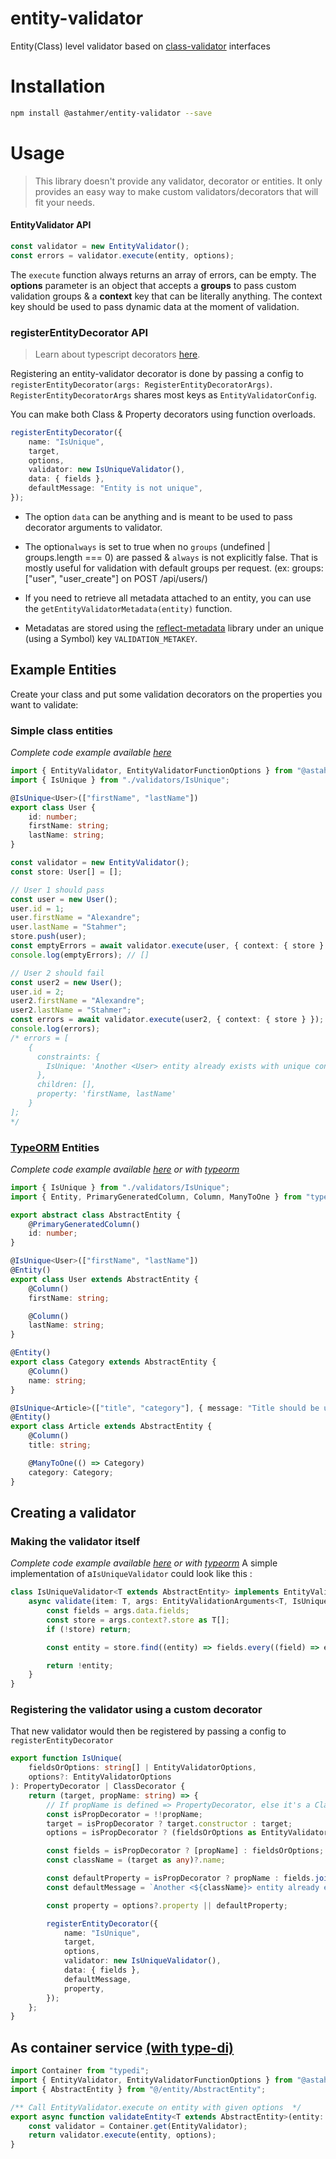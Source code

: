 # entity-validator

Entity(Class) level validator based on [class-validator](https://github.com/typestack/class-validator) interfaces

# Installation

```bash
npm install @astahmer/entity-validator --save
```

# Usage

> This library doesn't provide any validator, decorator or entities.
> It only provides an easy way to make custom validators/decorators that will fit your needs.

#### EntityValidator API

```typescript
const validator = new EntityValidator();
const errors = validator.execute(entity, options);
```

The `execute` function always returns an array of errors, can be empty.
The **options** parameter is an object that accepts a **groups** to pass custom validation groups & a **context** key that can be literally anything.
The context key should be used to pass dynamic data at the moment of validation.

### registerEntityDecorator API

> Learn about typescript decorators [here](https://www.typescriptlang.org/docs/handbook/decorators.html).

Registering an entity-validator decorator is done by passing a config to `registerEntityDecorator(args: RegisterEntityDecoratorArgs)`.
`RegisterEntityDecoratorArgs` shares most keys as `EntityValidatorConfig`.

You can make both Class & Property decorators using function overloads.

```typescript
registerEntityDecorator({
    name: "IsUnique",
    target,
    options,
    validator: new IsUniqueValidator(),
    data: { fields },
    defaultMessage: "Entity is not unique",
});
```

-   The option `data` can be anything and is meant to be used to pass decorator arguments to validator.
-   The option`always` is set to true when no `groups` (undefined | groups.length === 0) are passed & `always` is not explicitly false.
    That is mostly useful for validation with default groups per request. (ex: groups: ["user", "user_create"] on POST /api/users/)

-   If you need to retrieve all metadata attached to an entity, you can use the `getEntityValidatorMetadata(entity)` function.
-   Metadatas are stored using the [reflect-metadata](https://github.com/rbuckton/reflect-metadata) library under an unique (using a Symbol) key `VALIDATION_METAKEY`.

## Example Entities

Create your class and put some validation decorators on the properties you want to validate:

### Simple class entities

_Complete code example available [here](https://github.com/astahmer/entity-validator/tree/master/sample/simple-entity)_

```typescript
import { EntityValidator, EntityValidatorFunctionOptions } from "@astahmer/entity-validator";
import { IsUnique } from "./validators/IsUnique";

@IsUnique<User>(["firstName", "lastName"])
export class User {
    id: number;
    firstName: string;
    lastName: string;
}

const validator = new EntityValidator();
const store: User[] = [];

// User 1 should pass
const user = new User();
user.id = 1;
user.firstName = "Alexandre";
user.lastName = "Stahmer";
store.push(user);
const emptyErrors = await validator.execute(user, { context: { store } });
console.log(emptyErrors); // []

// User 2 should fail
const user2 = new User();
user.id = 2;
user2.firstName = "Alexandre";
user2.lastName = "Stahmer";
const errors = await validator.execute(user2, { context: { store } });
console.log(errors);
/* errors = [
	{
	  constraints: {
	    IsUnique: 'Another <User> entity already exists with unique constraints on : <firstName, lastName>'
	  },
	  children: [],
	  property: 'firstName, lastName'
	}
];
*/
```

### [TypeORM](https://typeorm.io/) Entities

_Complete code example available [here](https://github.com/astahmer/entity-validator/tree/master/sample/typeorm-entity) or with [typeorm](https://github.com/astahmer/entity-validator/tree/master/sample/typeorm-entity)_

```typescript
import { IsUnique } from "./validators/IsUnique";
import { Entity, PrimaryGeneratedColumn, Column, ManyToOne } from "typeorm";

export abstract class AbstractEntity {
    @PrimaryGeneratedColumn()
    id: number;
}

@IsUnique<User>(["firstName", "lastName"])
@Entity()
export class User extends AbstractEntity {
    @Column()
    firstName: string;

    @Column()
    lastName: string;
}

@Entity()
export class Category extends AbstractEntity {
    @Column()
    name: string;
}

@IsUnique<Article>(["title", "category"], { message: "Title should be unique among a category" })
@Entity()
export class Article extends AbstractEntity {
    @Column()
    title: string;

    @ManyToOne(() => Category)
    category: Category;
}
```

## Creating a validator

### Making the validator itself

_Complete code example available [here](https://github.com/astahmer/entity-validator/tree/master/sample/simple-entity) or with [typeorm](https://github.com/astahmer/entity-validator/tree/master/sample/typeorm-entity)_
A simple implementation of a`IsUniqueValidator` could look like this :

```typescript
class IsUniqueValidator<T extends AbstractEntity> implements EntityValidatorConstraintInterface<T> {
    async validate(item: T, args: EntityValidationArguments<T, IsUniqueData<T>>) {
        const fields = args.data.fields;
        const store = args.context?.store as T[];
        if (!store) return;

        const entity = store.find((entity) => fields.every((field) => entity[field] === item[field]));

        return !entity;
    }
}
```

### Registering the validator using a custom decorator

That new validator would then be registered by passing a config to `registerEntityDecorator`

```typescript
export function IsUnique(
    fieldsOrOptions: string[] | EntityValidatorOptions,
    options?: EntityValidatorOptions
): PropertyDecorator | ClassDecorator {
    return (target, propName: string) => {
        // If propName is defined => PropertyDecorator, else it's a ClassDecorator
        const isPropDecorator = !!propName;
        target = isPropDecorator ? target.constructor : target;
        options = isPropDecorator ? (fieldsOrOptions as EntityValidatorOptions) : options;

        const fields = isPropDecorator ? [propName] : fieldsOrOptions;
        const className = (target as any)?.name;

        const defaultProperty = isPropDecorator ? propName : fields.join(", ");
        const defaultMessage = `Another <${className}> entity already exists with unique constraints on : <${defaultProperty}>`;

        const property = options?.property || defaultProperty;

        registerEntityDecorator({
            name: "IsUnique",
            target,
            options,
            validator: new IsUniqueValidator(),
            data: { fields },
            defaultMessage,
            property,
        });
    };
}
```

## As container service [(with type-di)](https://github.com/typestack/typedi)

```typescript
import Container from "typedi";
import { EntityValidator, EntityValidatorFunctionOptions } from "@astahmer/entity-validator";
import { AbstractEntity } from "@/entity/AbstractEntity";

/** Call EntityValidator.execute on entity with given options  */
export async function validateEntity<T extends AbstractEntity>(entity: T, options?: EntityValidatorFunctionOptions) {
    const validator = Container.get(EntityValidator);
    return validator.execute(entity, options);
}
```
